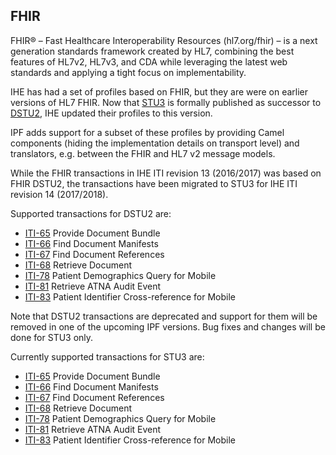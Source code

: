 ## FHIR

FHIR® – Fast Healthcare Interoperability Resources (hl7.org/fhir) – is a next generation standards framework created by HL7,
combining the best features of HL7v2, HL7v3, and CDA while leveraging the latest web standards and applying a tight focus on implementability.

IHE has had a set of profiles based on FHIR, but they are were on earlier versions of HL7 FHIR. Now that 
 [STU3](https://hl7.org/fhir/index.html) is formally published as successor to  [DSTU2](https://hl7.org/fhir/DSTU2/index.html),
 IHE updated their profiles to this version. 
 
IPF adds support for a subset of these profiles by providing Camel components (hiding the 
 implementation details on transport level) and translators, e.g. between the FHIR and HL7 v2 message models.

While the FHIR transactions in IHE ITI revision 13 (2016/2017) was based on FHIR DSTU2,
the transactions have been migrated to STU3 for IHE ITI revision 14 (2017/2018).

Supported transactions for DSTU2 are:

* [ITI-65](../ipf-platform-camel-ihe-fhir-dstu2-mhd/iti65.html) Provide Document Bundle
* [ITI-66](../ipf-platform-camel-ihe-fhir-dstu2-mhd/iti66.html) Find Document Manifests
* [ITI-67](../ipf-platform-camel-ihe-fhir-dstu2-mhd/iti67.html) Find Document References
* [ITI-68](../ipf-platform-camel-ihe-fhir-dstu2-mhd/iti68.html) Retrieve Document
* [ITI-78](../ipf-platform-camel-ihe-fhir-dstu2-pixpdq/iti78.html) Patient Demographics Query for Mobile
* [ITI-81](../ipf-platform-camel-ihe-fhir-dstu2-atna/iti81.html) Retrieve ATNA Audit Event
* [ITI-83](../ipf-platform-camel-ihe-fhir-dstu2-pixpdq/iti83.html) Patient Identifier Cross-reference for Mobile

Note that DSTU2 transactions are deprecated and support for them will be removed in one of the upcoming IPF versions.
Bug fixes and changes will be done for STU3 only. 

Currently supported transactions for STU3 are:

* [ITI-65](../ipf-platform-camel-ihe-fhir-stu3-mhd/iti65.html) Provide Document Bundle
* [ITI-66](../ipf-platform-camel-ihe-fhir-stu3-mhd/iti66.html) Find Document Manifests
* [ITI-67](../ipf-platform-camel-ihe-fhir-stu3-mhd/iti67.html) Find Document References
* [ITI-68](../ipf-platform-camel-ihe-fhir-stu3-mhd/iti68.html) Retrieve Document
* [ITI-78](../ipf-platform-camel-ihe-fhir-stu3-pixpdq/iti78.html) Patient Demographics Query for Mobile
* [ITI-81](../ipf-platform-camel-ihe-fhir-stu3-atna/iti81.html) Retrieve ATNA Audit Event
* [ITI-83](../ipf-platform-camel-ihe-fhir-stu3-pixpdq/iti83.html) Patient Identifier Cross-reference for Mobile